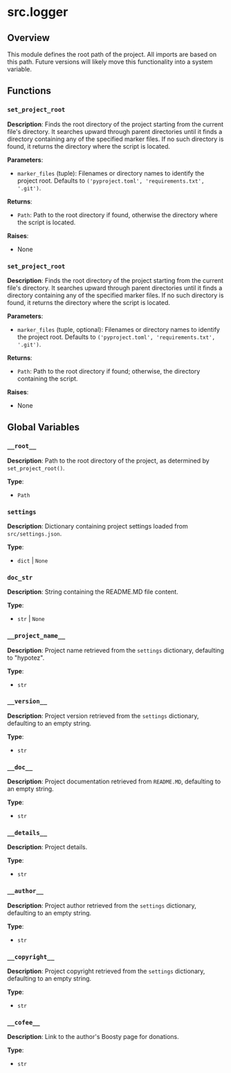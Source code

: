 # src.logger

## Overview

This module defines the root path of the project. All imports are based on this path.  Future versions will likely move this functionality into a system variable.


## Functions

### `set_project_root`

**Description**: Finds the root directory of the project starting from the current file's directory. It searches upward through parent directories until it finds a directory containing any of the specified marker files. If no such directory is found, it returns the directory where the script is located.

**Parameters**:

- `marker_files` (tuple): Filenames or directory names to identify the project root.  Defaults to `('pyproject.toml', 'requirements.txt', '.git')`.


**Returns**:

- `Path`: Path to the root directory if found, otherwise the directory where the script is located.


**Raises**:

- None


### `set_project_root`

**Description**: Finds the root directory of the project starting from the current file's directory. It searches upward through parent directories until it finds a directory containing any of the specified marker files. If no such directory is found, it returns the directory where the script is located.


**Parameters**:

- `marker_files` (tuple, optional): Filenames or directory names to identify the project root. Defaults to `('pyproject.toml', 'requirements.txt', '.git')`.


**Returns**:

- `Path`: Path to the root directory if found; otherwise, the directory containing the script.


**Raises**:

- None



## Global Variables

### `__root__`

**Description**: Path to the root directory of the project, as determined by `set_project_root()`.


**Type**:

- `Path`


### `settings`

**Description**: Dictionary containing project settings loaded from `src/settings.json`.


**Type**:

- `dict` | `None`


### `doc_str`

**Description**: String containing the README.MD file content.


**Type**:

- `str` | `None`


### `__project_name__`

**Description**: Project name retrieved from the `settings` dictionary, defaulting to "hypotez".


**Type**:

- `str`


### `__version__`

**Description**: Project version retrieved from the `settings` dictionary, defaulting to an empty string.


**Type**:

- `str`


### `__doc__`

**Description**: Project documentation retrieved from `README.MD`, defaulting to an empty string.


**Type**:

- `str`


### `__details__`

**Description**: Project details.


**Type**:

- `str`


### `__author__`

**Description**: Project author retrieved from the `settings` dictionary, defaulting to an empty string.


**Type**:

- `str`


### `__copyright__`

**Description**: Project copyright retrieved from the `settings` dictionary, defaulting to an empty string.


**Type**:

- `str`


### `__cofee__`

**Description**: Link to the author's Boosty page for donations.


**Type**:

- `str`